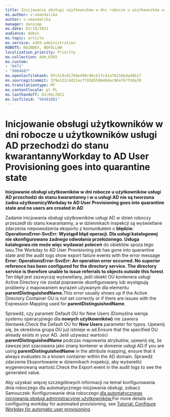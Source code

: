 ```yaml
---
title: Inicjowanie obsługi użytkowników w dni robocze u użytkowników usługi AD przechodzi do stanu kwarantanny
ms.author: v-smandalika
author: v-smandalika
manager: dansimp
ms.date: 02/19/2021
audience: Admin
ms.topic: article
ms.service: o365-administration
ROBOTS: NOINDEX, NOFOLLOW
localization_priority: Priority
ms.collection: Adm_O365
ms.custom:
- "8471"
- "9004687"
ms.openlocfilehash: 0fc519c8170de498c9bcb1fc41a76116bda48b1f
ms.sourcegitcommit: 379e132c4d21ecf703d5506484ec96a767fdda39
ms.translationtype: MT
ms.contentlocale: pl-PL
ms.lasthandoff: 03/04/2021
ms.locfileid: "50481881"
---
```

# <a name="workday-to-ad-user-provisioning-goes-into-quarantine-state"></a><span data-ttu-id="76e2b-102">Inicjowanie obsługi użytkowników w dni robocze u użytkowników usługi AD przechodzi do stanu kwarantanny</span><span class="sxs-lookup"><span data-stu-id="76e2b-102">Workday to AD User Provisioning goes into quarantine state</span></span>

<span data-ttu-id="76e2b-103">**Inicjowanie obsługi użytkowników w dni robocze u użytkowników usługi AD przechodzi do stanu kwarantanny i w u usługi AD nie są tworzona żadna użytkownicy**</span><span class="sxs-lookup"><span data-stu-id="76e2b-103">**Workday to AD User Provisioning goes into quarantine state and no users are created in AD**</span></span>

<span data-ttu-id="76e2b-104">Zadanie inicjowania obsługi użytkowników usługi AD w dzień roboczy przeszedł do stanu kwarantanny, a w dziennikach inspekcji są wyświetlane zdarzenia niepowodzenia eksportu z komunikatem o **błędzie: OperationsError-SvcErr: Wystąpił błąd operacji. Dla usługi katalogowej nie skonfigurowano żadnego odwołania przełożonego. Usługa katalogowa nie może więc wydawać poleceń** do obiektów spoza tego lasu.</span><span class="sxs-lookup"><span data-stu-id="76e2b-104">The Workday to AD User Provisioning job has gone into quarantine state and the audit logs show export failure events with the error message **Error: OperationsError-SvcErr: An operation error occurred. No superior reference has been configured for the directory service. The directory service is therefore unable to issue referrals to objects outside this forest**.</span></span> <span data-ttu-id="76e2b-105">Ten błąd jest zazwyczaj wyświetlany, jeśli obiekt OU kontenera usługi Active Directory nie został poprawnie skonfigurowany lub występują problemy z mapowaniem wyrażeń używanym dla elementu **parentDistinguishedName.**</span><span class="sxs-lookup"><span data-stu-id="76e2b-105">This error usually shows up if the Active Directory Container OU is not set correctly or if there are issues with the Expression Mapping used for **parentDistinguishedName**.</span></span>

<span data-ttu-id="76e2b-106">Sprawdź, czy parametr Default OU for New Users (Domyślna wersja systemu operacyjnego dla **nowych użytkowników)** nie zawiera literówek.</span><span class="sxs-lookup"><span data-stu-id="76e2b-106">Check the Default OU for **New Users** parameter for typos.</span></span> <span data-ttu-id="76e2b-107">Upewnij się, że określona grupa OU już istnieje w ad.</span><span class="sxs-lookup"><span data-stu-id="76e2b-107">Ensure that the specified OU already exists in your AD.</span></span> <span data-ttu-id="76e2b-108">Jeśli używasz wartości **parentDistinguishedName** podczas mapowania atrybutów, upewnij się, że zawsze jest szacowana jako znany kontener w domenie usługi AD.</span><span class="sxs-lookup"><span data-stu-id="76e2b-108">If you are using **parentDistinguishedName** in the attribute mapping, ensure that it always evaluates to a known container within the AD domain.</span></span> <span data-ttu-id="76e2b-109">Sprawdź zdarzenie Eksportowanie w dziennikach inspekcji, aby wyświetlić wygenerowaną wartość.</span><span class="sxs-lookup"><span data-stu-id="76e2b-109">Check the Export event in the audit logs to see the generated value.</span></span>

<span data-ttu-id="76e2b-110">Aby uzyskać więcej szczegółowych informacji na temat konfigurowania dnia roboczego dla automatycznego inicjowania obsługi, zobacz Samouczek: Konfigurowanie dnia roboczego [dla automatycznego inicjowania obsługi administracyjnej użytkowników.](https://docs.microsoft.com/azure/active-directory/saas-apps/workday-inbound-tutorial)</span><span class="sxs-lookup"><span data-stu-id="76e2b-110">For more details on configuring workday for automated provisioning, see [Tutorial: Configure Workday for automatic user provisioning](https://docs.microsoft.com/azure/active-directory/saas-apps/workday-inbound-tutorial).</span></span>

